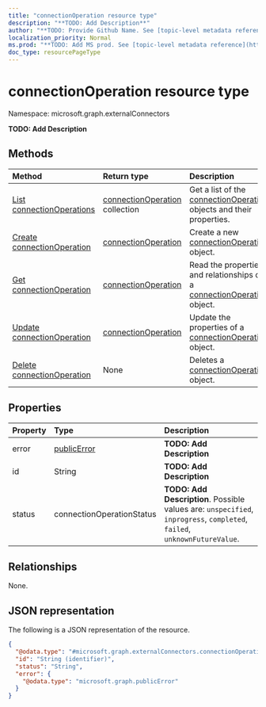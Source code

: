 ```yaml
---
title: "connectionOperation resource type"
description: "**TODO: Add Description**"
author: "**TODO: Provide Github Name. See [topic-level metadata reference](https://msgo.azurewebsites.net/add/document/guidelines/metadata.html#topic-level-metadata)**"
localization_priority: Normal
ms.prod: "**TODO: Add MS prod. See [topic-level metadata reference](https://msgo.azurewebsites.net/add/document/guidelines/metadata.html#topic-level-metadata)**"
doc_type: resourcePageType
---
```


# connectionOperation resource type

Namespace: microsoft.graph.externalConnectors



**TODO: Add Description**

## Methods
|Method|Return type|Description|
|:---|:---|:---|
|[List connectionOperations](../api/connectionoperation-list.md)|[connectionOperation](../resources/externalconnectors-connectionoperation.md) collection|Get a list of the [connectionOperation](../resources/connectionoperation.md) objects and their properties.|
|[Create connectionOperation](../api/externalconnectors-connectionoperation-create.md)|[connectionOperation](../resources/externalconnectors-connectionoperation.md)|Create a new [connectionOperation](../resources/externalconnectors-connectionoperation.md) object.|
|[Get connectionOperation](../api/externalconnectors-connectionoperation-get.md)|[connectionOperation](../resources/externalconnectors-connectionoperation.md)|Read the properties and relationships of a [connectionOperation](../resources/externalconnectors-connectionoperation.md) object.|
|[Update connectionOperation](../api/externalconnectors-connectionoperation-update.md)|[connectionOperation](../resources/externalconnectors-connectionoperation.md)|Update the properties of a [connectionOperation](../resources/externalconnectors-connectionoperation.md) object.|
|[Delete connectionOperation](../api/externalconnectors-connectionoperation-delete.md)|None|Deletes a [connectionOperation](../resources/externalconnectors-connectionoperation.md) object.|

## Properties
|Property|Type|Description|
|:---|:---|:---|
|error|[publicError](../resources/externalconnectors-publicerror.md)|**TODO: Add Description**|
|id|String|**TODO: Add Description**|
|status|connectionOperationStatus|**TODO: Add Description**. Possible values are: `unspecified`, `inprogress`, `completed`, `failed`, `unknownFutureValue`.|

## Relationships
None.

## JSON representation
The following is a JSON representation of the resource.
<!-- {
  "blockType": "resource",
  "keyProperty": "id",
  "@odata.type": "microsoft.graph.externalConnectors.connectionOperation",
  "openType": false
}
-->
``` json
{
  "@odata.type": "#microsoft.graph.externalConnectors.connectionOperation",
  "id": "String (identifier)",
  "status": "String",
  "error": {
    "@odata.type": "microsoft.graph.publicError"
  }
}
```

